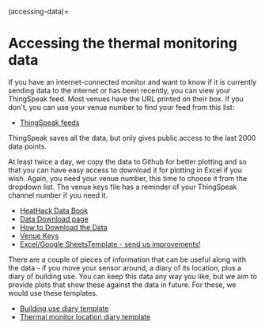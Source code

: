 (accessing-data)=
# Accessing the thermal monitoring data

If you have an internet-connected monitor and want to know if it is currently sending data to the internet or has been recently, you can view your ThingSpeak feed.  Most venues have the URL printed on their box.  If you don't, you can use your venue number to find your feed from this list:  

- [ThingSpeak feeds](https://uk.mathworks.com/matlabcentral/profile/authors/15201195?detail=thingspeak)

ThingSpeak saves all the data, but only gives public access to the last 2000 data points.

At least twice a day, we copy the data to Github for better plotting and so that you can have easy access to download it for plotting in Excel if you wish.  Again, you need your venue number, this time to choose it from the dropdown list.  The venue keys file has a reminder of your ThingSpeak channel number if you need it.


- [HeatHack Data Book](https://jeancarletta.github.io/HeatHack-Data/intro.html)
- [Data Download page](https://github.com/JeanCarletta/HeatHack-Data/tree/main/deviceData)
- [How to Download the Data](https://docs.google.com/document/d/1QFkvUFDnhrIbUdyuKpp4UqawwEocRpF2tozIShaFtHM/)
- [Venue Keys](https://github.com/JeanCarletta/HeatHack-Data/blob/main/venue-keys.csv)
- [Excel/Google SheetsTemplate - send us improvements!](https://drive.google.com/drive/folders/10cTLqWCWpXP3KaKjMbCc8UiKcxjmF9Ng)

There are a couple of pieces of information that can be useful along with the data - if you move your sensor around, a diary of its location, plus a diary of building use.  You can keep this data any way you like, but we aim to provide plots that show these against the data in future.  For these, we would use these templates.

- [Building use diary template](https://docs.google.com/spreadsheets/d/1_3UwlKGqtnaVQqrsQDyNMr6MdldH_sSLpiHTBwC7AbQ/edit?usp=sharing)
- [Thermal monitor location diary template](https://docs.google.com/spreadsheets/d/1Lb59luV7bnODQef9KC9vKmHjVDsIbQYyRfcX4VaVAA4/edit?usp=sharing)

